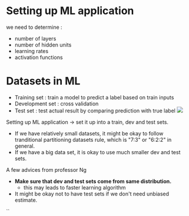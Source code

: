 
# Setting up ML application

 we need to determine :
 - number of layers
 - number of hidden units
 - learning rates
 - activation functions

# Datasets in ML
- Training set : train a model to predict a label based on train inputs
- Development set : cross validation
- Test set : test actual result by comparing prediction with true label
![](../../../../Pasted%20image%2020240122123846.png)

Setting up ML application
-> set it up into a train, dev and test sets.

- If we have relatively small datasets, it might be okay to follow tranditional partitioning datasets rule, which is "7:3"  or "6:2:2" in general.
- If we have a big data set, it is okay to use much smaller dev and test sets.

A few advices from professor Ng
- **Make sure that dev and test sets come from same distribution.**
	- this may leads to faster learning algorithm
- It might be okay not to have test sets if we don't need unbiased estimate.

``